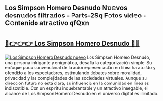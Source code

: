 ## Los Simpson Homero Desnudo N𝚞𝚎vos desn𝚞dos filtr𝚊dos - Parts-2Sq F𝚘tos vid𝚎o - C𝚘ntenido atr𝚊ctivo qfQxn

# <h2><a href="http://mba8cn.tromn.icu/?c=Los+Simpson+Homero+Desnudo">🔗👉👉👉 Los Simpson Homero Desnudo 🔗🔗</a></h2>

[![Los Simpson Homero Desnudo nuevo](https://i.imgur.com/pEAQMta.gif)](http://mba8cn.tromn.icu/?c=Los+Simpson+Homero+Desnudo)
Los Simpson Homero Desnudo, una persona intrigante y enigmática, desafía la categorización simple. Su enfoque poco convencional de la autorrepresentación en línea ha atraído y ofendido a los espectadores, estimulando debates sobre moralidad, privacidad y las complejidades de las sociedades virtuales. Aunque su dirección futura no está clara, su influencia en la comunidad en línea es indiscutible. Con un espíritu inquebrantable y un atractivo innegable, el alcance de Los Simpson Homero Desnudo en el universo digital es ilimitado.
